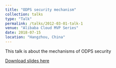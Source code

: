 ```yaml
---
title: "ODPS security mechanism"
collection: talks
type: "Talk"
permalink: /talks/2012-03-01-talk-1
venue: "Alibaba Cloud MVP Series"
date: 2018-07-15
location: "Hangzhou, China"
---
```


This talk is about the mechanisms of ODPS security

[Download slides here](http://stplaydog.github.io/files/hadoop_sec.pptx)
